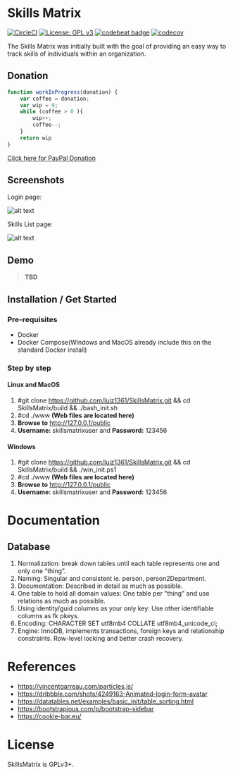 # Skills Matrix
[![CircleCI](https://circleci.com/gh/luiz1361/SkillsMatrix.svg?style=svg)](https://circleci.com/gh/luiz1361/SkillsMatrix) [![License: GPL v3](https://img.shields.io/badge/License-GPL%20v3-blue.svg)](https://www.gnu.org/licenses/gpl-3.0) [![codebeat badge](https://codebeat.co/badges/af8254f0-55dd-4bbd-8397-626c83554cd0)](https://codebeat.co/projects/github-com-luiz1361-skillsmatrix-master) [![codecov](https://codecov.io/gh/luiz1361/SkillsMatrix/branch/master/graph/badge.svg)](https://codecov.io/gh/luiz1361/SkillsMatrix)

The Skills Matrix was initially built with the goal of providing an easy way to track skills of individuals within an organization.

## Donation

```javascript
function workInProgress(donation) {
    var coffee = donation;
    var wip = 0;
    while (coffee > 0 ){
        wip++;
        coffee--;
    }
    return wip
}
```
[Click here for PayPal Donation](https://paypal.me/luiz1361)

## Screenshots
Login page: 

![alt text](https://github.com/luiz1361/SkillsMatrix/raw/master/docs/screenshots/login.png)

Skills List page:

![alt text](https://github.com/luiz1361/SkillsMatrix/raw/master/docs/screenshots/skillslist.png)

## Demo
> **TBD**

## Installation / Get Started

### Pre-requisites

* Docker
* Docker Compose(Windows and MacOS already include this on the standard Docker install)

### Step by step

#### Linux and MacOS

1. #git clone https://github.com/luiz1361/SkillsMatrix.git && cd SkillsMatrix/build && ./bash_init.sh
2. #cd ./www **(Web files are located here)**
3. **Browse to** http://127.0.0.1/public
4. **Username:** skillsmatrixuser and **Password:** 123456

#### Windows

1. #git clone https://github.com/luiz1361/SkillsMatrix.git && cd SkillsMatrix/build && ./win_init.ps1
2. #cd ./www **(Web files are located here)**
3. **Browse to** http://127.0.0.1/public
4. **Username:** skillsmatrixuser and **Password:** 123456

# Documentation

## Database

1. Normalization: break down tables until each table represents one and only one “thing”.
2. Naming: Singular and consistent ie. person, person2Department.
3. Documentation: Described in detail as much as possible.
4. One table to hold all domain values: One table per "thing" and use relations as much as possible.
5. Using identity/guid columns as your only key: Use other identifiable columns as fk pkeys.
6. Encoding: CHARACTER SET utf8mb4 COLLATE utf8mb4_unicode_ci;
7. Engine: InnoDB, implements transactions, foreign keys and relationship constraints. Row-level locking and better crash recovery.



# References
* https://vincentgarreau.com/particles.js/
* https://dribbble.com/shots/4249163-Animated-login-form-avatar
* https://datatables.net/examples/basic_init/table_sorting.html
* https://bootstrapious.com/p/bootstrap-sidebar
* https://cookie-bar.eu/

# License
SkillsMatrix is GPLv3+.
